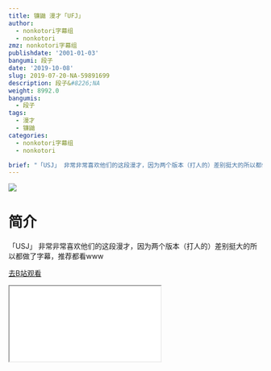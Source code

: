 ```yaml
---
title: 镰鼬 漫才「UFJ」
author:
  - nonkotori字幕组
  - nonkotori
zmz: nonkotori字幕组
publishdate: '2001-01-03'
bangumi: 段子
date: '2019-10-08'
slug: 2019-07-20-NA-59891699
description: 段子&#8226;NA
weight: 8992.0
bangumis:
  - 段子
tags:
  - 漫才
  - 镰鼬
categories:
  - nonkotori字幕组
  - nonkotori

brief: "「USJ」 非常非常喜欢他们的这段漫才，因为两个版本（打人的）差别挺大的所以都做了字幕，推荐都看www"
---
```

![](https://raw.githubusercontent.com/tcgriffith/owaraisite/master/static/tmpimg/7f9f90bc008e2964e28c5fc00537870cec65cfbe.jpg.480.jpg)
# 简介  
「USJ」
非常非常喜欢他们的这段漫才，因为两个版本（打人的）差别挺大的所以都做了字幕，推荐都看www  

[去B站观看](https://www.bilibili.com/video/av59891699/)
<div class ="resp-container"><iframe class="testiframe" src="//player.bilibili.com/player.html?aid=59891699"", scrolling="no", allowfullscreen="true" > </iframe></div> 
